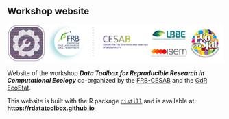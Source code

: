 ## Workshop website

![](https://raw.githubusercontent.com/rdatatoolbox/rdatatoolbox.github.io/main/img/banner-rdatatoolbox_150dpi.png)

Website of the workshop **_Data Toolbox for Reproducible Research in Computational Ecology_**
co-organized by the
[FRB-CESAB](https://www.fondationbiodiversite.fr/en/about-the-foundation/le-cesab/)
and the
[GdR EcoStat](https://sites.google.com/site/gdrecostat/).

This website is built with the R package [`distill`](https://rstudio.github.io/distill/)
and is available at: **https://rdatatoolbox.github.io**
